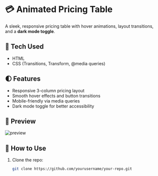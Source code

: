 # 💳 Animated Pricing Table

A sleek, responsive pricing table with hover animations, layout transitions, and a **dark mode toggle**.

## 🚀 Tech Used
- HTML
- CSS (Transitions, Transform, @media queries)

## 🌓 Features
- Responsive 3-column pricing layout
- Smooth hover effects and button transitions
- Mobile-friendly via media queries
- Dark mode toggle for better accessibility

## 📸 Preview
![preview](screenshot.png) <!-- optional image preview -->

## 📂 How to Use
1. Clone the repo:
   ```bash
   git clone https://github.com/yourusername/your-repo.git
